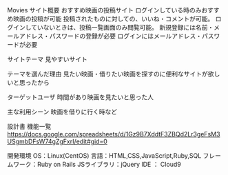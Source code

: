 Movies
サイト概要
おすすめ映画の投稿サイト
ログインしている時のみおすすめ映画の投稿が可能
投稿されたものに対しての、いいね・コメントが可能。
ログインしていないときは、投稿一覧画面のみ閲覧可能。
新規登録には名前・メールアドレス・パスワードの登録が必要
ログインにはメールアドレス・パスワードが必要

サイトテーマ
見やすいサイト

テーマを選んだ理由
見たい映画・借りたい映画を探すのに便利なサイトが欲しいと思ったから

ターゲットユーザ
時間があり映画を見たいと思った人

主な利用シーン
映画を借りに行く時など

設計書
機能一覧 https://docs.google.com/spreadsheets/d/1Gz9B7XddtF3ZBQd2Lr3geFsM3USgmbDFsW74gZgFxrI/edit#gid=0

開発環境
OS：Linux(CentOS)
言語：HTML,CSS,JavaScript,Ruby,SQL
フレームワーク：Ruby on Rails
JSライブラリ：jQuery
IDE ： Cloud9